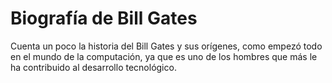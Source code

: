 # Biografía de Bill Gates

Cuenta un poco la historia del Bill Gates y sus orígenes, como empezó todo en el mundo de la computación, ya que es uno de los hombres que más le ha contribuido al desarrollo tecnológico.